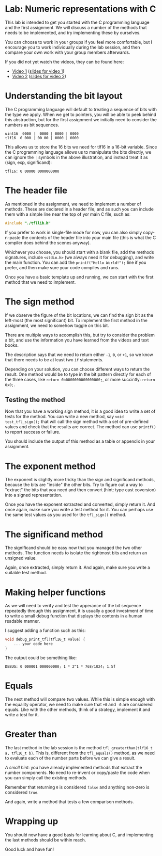 # Lab: Numeric representations with C

This lab is intended to get you started with the C programming language and the first assignment. We will discuss a number of the methods that needs to be implemented, and try implementing these by ourselves.

You can choose to work in your groups if you feel more comfortable, but I encourage you to work individually during the lab session, and then compare your own work with your group members afterwards.

If you did not yet watch the videos, they can be found here:
 - [Video 1](https://sid.erda.dk/share_redirect/HdGvFiz89C) ([slides for video 1](https://github.com/diku-dk/hpps-e2020-pub/raw/master/material/1-l-2/1%20-%20Lecture.pdf))
 - [Video 2](https://sid.erda.dk/share_redirect/bdbFr585uY) ([slides for video 2](https://github.com/diku-dk/hpps-e2020-pub/raw/master/material/1-l-2/2%20-%20Lecture.pdf))

# Understanding the bit layout

The C programming language will default to treating a sequence of bits with the type we apply. When we get to pointers, you will be able to peek behind this abstraction, but for the first assignment we initially need to consider the numbers as bit sequences.

```
uint16  0000 |  0000 | 0000 | 0000
tlf16  0 000 | 00 00 | 0000 | 0000
```

This allows us to store the 16 bits we need for tlf16 in a 16-bit variable. Since the C programming language allows us to manipulate the bits directly, we can ignore the `|` symbols in the above illustration, and instead treat it as (sign, exp, significand):
```
tfl16: 0 00000 0000000000
```

# The header file

As mentioned in the assignment, we need to implement a number of methods. These are declared in a header file, and as such you can include them with a simple line near the top of yor main C file, such as:
```c
#include "./tfllib.h"
```

If you prefer to work in single-file mode for now, you can also simply copy-n-paste the contents of the header file into your main file (this is what the C compiler does behind the scenes anyway).

Whichever you choose, you should start with a blank file, add the methods signatures, include `<stdio.h>` (we always need it for debugging), and write the main function. You can add the `printf("Hello World!");` line if you prefer, and then make sure your code compiles and runs.

Once you have a basic template up and running, we can start with the first method that we need to implement.

# The sign method

If we observe the figure of the bit locations, we can find the sign bit as the left-most (the most significant) bit. To implement the first method in the assignment, we need to somehow toggle on this bit.

There are multiple ways to accomplish this, but try to consider the problem a bit, and use the information you have learned from the videos and text books.

The description says that we need to return either `-1`, `0`, or `+1`, so we know that there needs to be at least two `if` statements.

Depending on your solution, you can choose different ways to return the result. One method would be to type in the bit pattern directly for each of the three cases, like `return 0b0000000000000000;`, or more succintly: `return 0x0;`.

## Testing the method

Now that you have a working sign method, it is a good idea to write a set of tests for the method. You can write a new method, say `void test_tfl_sign();` that will call the sign method with a set of pre-defined values and check that the results are correct. The method can use `printf()` to report success or failure. 

You should include the output of this method as a table or appendix in your assignment.

# The exponent method

The exponent is slightly more tricky than the sign and significand methods, because the bits are "inside" the other bits. Try to figure out a way to "extract" the bits that you need and then convert (hint: type cast coversion) into a signed representation.

Once you have the exponent extracted and converted, simply return it. And once again, make sure you write a test method for it. You can perhaps use the same test values as you used for the `tfl_sign()` method.

# The significand method

The significand should be easy now that you managed the two other methods. The function needs to isolate the rightmost bits and return an unsigned value.

Again, once extracted, simply return it. And again, make sure you write a suitable test method.


# Making helper functions

As we will need to verify and test the apperance of the bit sequence repeatedly through this assignment, it is usually a good investment of time to write a small debug function that displays the contents in a human readable manner.

I suggest adding a function such as this:
```c
void debug_print_tfl(tfl16_t value) {
    ... your code here
}
```

The output could be something like:
```
DEBUG: 0 000001 000000000; 1 * 2^1 * 768/1024; 1.5f
```

# Equals

The next method will compare two values. While this is simple enough with the equality operator, we need to make sure that `+0` and `-0` are considered equals. Like with the other methods, think of a strategy, implement it and write a test for it.

# Greater than

The last method in the lab session is the method `tfl_greaterthan(tlf16_t a, tfl16_t b)`. This is, different from the `tfl_equals()` method, as we need to evaluate each of the number parts before we can give a result. 

*A small hint*: you have already implemented methods that extract the number components. No need to re-invent or copy/paste the code when you can simply call the existing methods.

Remember that returning `0` is considered `false` and anything non-zero is considered `true`.

And again, write a method that tests a few comparison methods.

# Wrapping up

You should now have a good basis for learning about C, and implementing the last methods should be within reach. 

Good luck and have fun!
